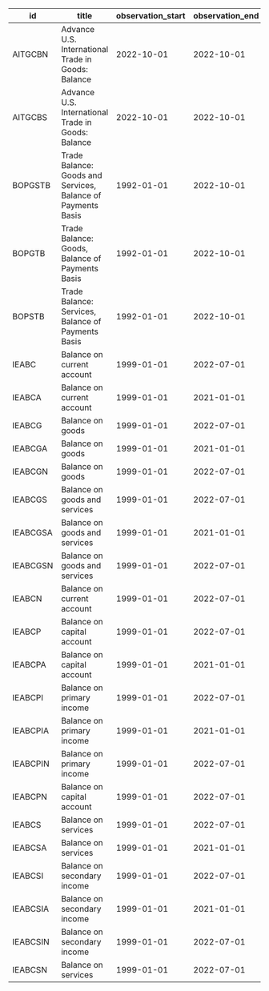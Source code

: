 | id       | title                                                        | observation_start   | observation_end   |
|----------|--------------------------------------------------------------|---------------------|-------------------|
| AITGCBN  | Advance U.S. International Trade in Goods: Balance           | 2022-10-01          | 2022-10-01        |
| AITGCBS  | Advance U.S. International Trade in Goods: Balance           | 2022-10-01          | 2022-10-01        |
| BOPGSTB  | Trade Balance: Goods and Services, Balance of Payments Basis | 1992-01-01          | 2022-10-01        |
| BOPGTB   | Trade Balance: Goods, Balance of Payments Basis              | 1992-01-01          | 2022-10-01        |
| BOPSTB   | Trade Balance: Services, Balance of Payments Basis           | 1992-01-01          | 2022-10-01        |
| IEABC    | Balance on current account                                   | 1999-01-01          | 2022-07-01        |
| IEABCA   | Balance on current account                                   | 1999-01-01          | 2021-01-01        |
| IEABCG   | Balance on goods                                             | 1999-01-01          | 2022-07-01        |
| IEABCGA  | Balance on goods                                             | 1999-01-01          | 2021-01-01        |
| IEABCGN  | Balance on goods                                             | 1999-01-01          | 2022-07-01        |
| IEABCGS  | Balance on goods and services                                | 1999-01-01          | 2022-07-01        |
| IEABCGSA | Balance on goods and services                                | 1999-01-01          | 2021-01-01        |
| IEABCGSN | Balance on goods and services                                | 1999-01-01          | 2022-07-01        |
| IEABCN   | Balance on current account                                   | 1999-01-01          | 2022-07-01        |
| IEABCP   | Balance on capital account                                   | 1999-01-01          | 2022-07-01        |
| IEABCPA  | Balance on capital account                                   | 1999-01-01          | 2021-01-01        |
| IEABCPI  | Balance on primary income                                    | 1999-01-01          | 2022-07-01        |
| IEABCPIA | Balance on primary income                                    | 1999-01-01          | 2021-01-01        |
| IEABCPIN | Balance on primary income                                    | 1999-01-01          | 2022-07-01        |
| IEABCPN  | Balance on capital account                                   | 1999-01-01          | 2022-07-01        |
| IEABCS   | Balance on services                                          | 1999-01-01          | 2022-07-01        |
| IEABCSA  | Balance on services                                          | 1999-01-01          | 2021-01-01        |
| IEABCSI  | Balance on secondary income                                  | 1999-01-01          | 2022-07-01        |
| IEABCSIA | Balance on secondary income                                  | 1999-01-01          | 2021-01-01        |
| IEABCSIN | Balance on secondary income                                  | 1999-01-01          | 2022-07-01        |
| IEABCSN  | Balance on services                                          | 1999-01-01          | 2022-07-01        |